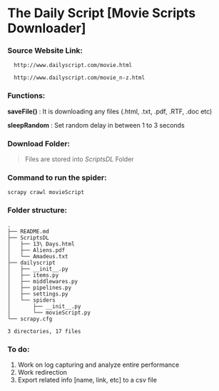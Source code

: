 # The Daily Script [Movie Scripts Downloader]

### Source Website Link:
      http://www.dailyscript.com/movie.html

      http://www.dailyscript.com/movie_n-z.html

### Functions:
__saveFile()__ : It is downloading any files (.html, .txt, .pdf, .RTF, .doc etc)

__sleepRandom__ : Set random delay in between 1 to 3 seconds

### Download Folder:

> Files are stored into *ScriptsDL* Folder

### Command to run the spider:

````
scrapy crawl movieScript
````

### Folder structure:
````
.
├── README.md
├── ScriptsDL
│   ├── 13\ Days.html
│   ├── Aliens.pdf
│   └── Amadeus.txt
├── dailyscript
│   ├── __init__.py
│   ├── items.py
│   ├── middlewares.py
│   ├── pipelines.py
│   ├── settings.py
│   └── spiders
│       ├── __init__.py
│       └── movieScript.py
└── scrapy.cfg

3 directories, 17 files
````
### To do:
1. Work on log capturing and analyze entire performance
2. Work redirection
3. Export related info [name, link, etc] to a csv file
